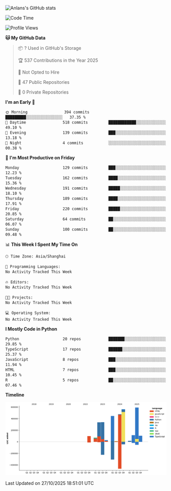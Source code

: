 <!-- ![Anlans's GitHub stats](https://github-readme-stats.vercel.app/api?username=Anlans) -->
![Anlans's GitHub stats](https://github-readme-stats.vercel.app/api?username=Anlans&rank_icon=github)

<!--START_SECTION:waka-->
![Code Time](http://img.shields.io/badge/Code%20Time-0%20secs-blue)

![Profile Views](http://img.shields.io/badge/Profile%20Views-1-blue)

**🐱 My GitHub Data** 

> 📦 ? Used in GitHub's Storage 
 > 
> 🏆 537 Contributions in the Year 2025
 > 
> 🚫 Not Opted to Hire
 > 
> 📜 47 Public Repositories 
 > 
> 🔑 0 Private Repositories 
 > 
**I'm an Early 🐤** 

```text
🌞 Morning                394 commits         █████████░░░░░░░░░░░░░░░░   37.35 % 
🌆 Daytime                518 commits         ████████████░░░░░░░░░░░░░   49.10 % 
🌃 Evening                139 commits         ███░░░░░░░░░░░░░░░░░░░░░░   13.18 % 
🌙 Night                  4 commits           ░░░░░░░░░░░░░░░░░░░░░░░░░   00.38 % 
```
📅 **I'm Most Productive on Friday** 

```text
Monday                   129 commits         ███░░░░░░░░░░░░░░░░░░░░░░   12.23 % 
Tuesday                  162 commits         ████░░░░░░░░░░░░░░░░░░░░░   15.36 % 
Wednesday                191 commits         █████░░░░░░░░░░░░░░░░░░░░   18.10 % 
Thursday                 189 commits         ████░░░░░░░░░░░░░░░░░░░░░   17.91 % 
Friday                   220 commits         █████░░░░░░░░░░░░░░░░░░░░   20.85 % 
Saturday                 64 commits          ██░░░░░░░░░░░░░░░░░░░░░░░   06.07 % 
Sunday                   100 commits         ██░░░░░░░░░░░░░░░░░░░░░░░   09.48 % 
```


📊 **This Week I Spent My Time On** 

```text
🕑︎ Time Zone: Asia/Shanghai

💬 Programming Languages: 
No Activity Tracked This Week

🔥 Editors: 
No Activity Tracked This Week

🐱‍💻 Projects: 
No Activity Tracked This Week

💻 Operating System: 
No Activity Tracked This Week
```

**I Mostly Code in Python** 

```text
Python                   20 repos            ███████░░░░░░░░░░░░░░░░░░   29.85 % 
TypeScript               17 repos            ██████░░░░░░░░░░░░░░░░░░░   25.37 % 
JavaScript               8 repos             ███░░░░░░░░░░░░░░░░░░░░░░   11.94 % 
HTML                     7 repos             ███░░░░░░░░░░░░░░░░░░░░░░   10.45 % 
R                        5 repos             ██░░░░░░░░░░░░░░░░░░░░░░░   07.46 % 
```



**Timeline**

![Lines of Code chart](https://raw.githubusercontent.com/Anlans/Anlans/main/assets/bar_graph.png)


 Last Updated on 27/10/2025 18:51:01 UTC
<!--END_SECTION:waka-->

